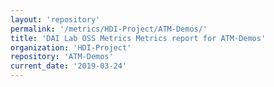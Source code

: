 ```yaml
---
layout: 'repository'
permalink: '/metrics/HDI-Project/ATM-Demos/'
title: 'DAI Lab OSS Metrics Metrics report for ATM-Demos'
organization: 'HDI-Project'
repository: 'ATM-Demos'
current_date: '2019-03-24'
---
```

